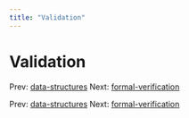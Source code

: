 ```yaml
---
title: "Validation"
---
```


# Validation

Prev: [data-structures](data-structures.md)
Next: [formal-verification](formal-verification.md)

Prev: [data-structures](data-structures.md)
Next: [formal-verification](formal-verification.md)
